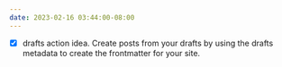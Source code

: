 ```yaml
---
date: 2023-02-16 03:44:00-08:00
---
```


- [x] drafts action idea. Create posts from your drafts by using the drafts metadata to create the frontmatter for your site.